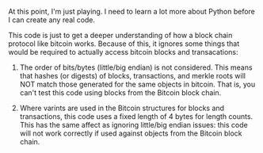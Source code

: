 At this point, I'm just playing. I need to learn a lot more about Python before I can create any real code.

This code is just to get a deeper understanding of how a block chain protocol like bitcoin works. Because of this, it ignores some things that would be required to actually access bitcoin blocks and transacations:

1. The order of bits/bytes (little/big endian) is not considered. This means that hashes (or digests) of blocks, transactions, and merkle roots will NOT match those generated for the same objects in bitcoin. That is, you can't test this code using blocks from the Bitcoin block chain.

2. Where varints are used in the Bitcoin structures for blocks and transactions, this code uses a fixed length of 4 bytes for length counts. This has the same affect as ignoring little/big endian issues: this code will not work correctly if used against objects from the Bitcoin block chain.
